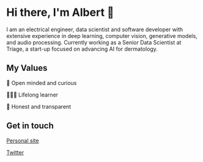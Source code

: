 # Hi there, I'm Albert 👋 

I am an electrical engineer, data scientist and software developer with extensive experience in deep learning, computer vision, generative models, and audio processing. Currently working as a Senior Data Scientist at Triage, a start-up focused on advancing AI for dermatology. 

## My Values

🌟 Open minded and curious

👨🏻‍💻 Lifelong learner

🍏 Honest and transparent

## Get in touch

[Personal site](https://jsalbert.github.io/)

[Twitter](https://twitter.com/jsalbert_)
